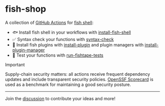 <h1>fish-shop</h1>

A collection of [GitHub Actions](https://docs.github.com/en/actions) for [fish shell](https://fishshell.com/):

- 🐟 Install fish shell in your workflows with [install-fish-shell](https://github.com/fish-shop/install-fish-shell)
- ✅ Syntax check your functions with [syntax-check](https://github.com/fish-shop/syntax-check)
- 🔌 Install fish plugins with [install-plugin](https://github.com/fish-shop/install-plugin) and plugin managers with [install-plugin-manager](https://github.com/fish-shop/install-plugin-manager)
- 🧪 Test your functions with [run-fishtape-tests](https://github.com/fish-shop/run-fishtape-tests)

> [!IMPORTANT]
> Supply-chain security matters: all actions receive frequent dependency updates and include transparent security policies. [OpenSSF Scorecard](https://securityscorecards.dev) is used as a benchmark for maintaining a good security posture.

<hr>

Join the [discussion](https://github.com/orgs/fish-shop/discussions) to contribute your ideas and more!
